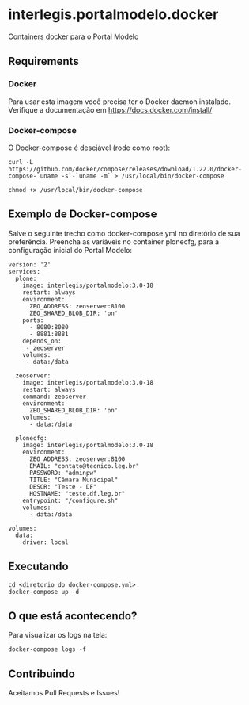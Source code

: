 # interlegis.portalmodelo.docker
Containers docker para o Portal Modelo

## Requirements

### Docker

Para usar esta imagem você precisa ter o Docker daemon instalado. Verifique a documentação em https://docs.docker.com/install/

### Docker-compose

O Docker-compose é desejável (rode como root): 

```
curl -L https://github.com/docker/compose/releases/download/1.22.0/docker-compose-`uname -s`-`uname -m` > /usr/local/bin/docker-compose

chmod +x /usr/local/bin/docker-compose
```

## Exemplo de Docker-compose

Salve o seguinte trecho como  docker-compose.yml no diretório de sua preferência. Preencha as variáveis no container plonecfg, para a configuração inicial do Portal Modelo: 

```
version: '2'
services:
  plone:
    image: interlegis/portalmodelo:3.0-18
    restart: always
    environment:
      ZEO_ADDRESS: zeoserver:8100
      ZEO_SHARED_BLOB_DIR: 'on'
    ports:
      - 8080:8080
      - 8881:8881
    depends_on:
     - zeoserver
    volumes:
     - data:/data

  zeoserver:
    image: interlegis/portalmodelo:3.0-18
    restart: always
    command: zeoserver
    environment:
      ZEO_SHARED_BLOB_DIR: 'on'
    volumes:
      - data:/data

  plonecfg:
    image: interlegis/portalmodelo:3.0-18
    environment:
      ZEO_ADDRESS: zeoserver:8100
      EMAIL: "contato@tecnico.leg.br"
      PASSWORD: "adminpw"
      TITLE: "Câmara Municipal"
      DESCR: "Teste - DF"
      HOSTNAME: "teste.df.leg.br"
    entrypoint: "/configure.sh"
    volumes:
      - data:/data

volumes:
  data:
    driver: local

```

## Executando

```
cd <diretorio do docker-compose.yml>
docker-compose up -d
```

## O que está acontecendo?

Para visualizar os logs na tela:

```
docker-compose logs -f
```

## Contribuindo

Aceitamos Pull Requests e Issues!
